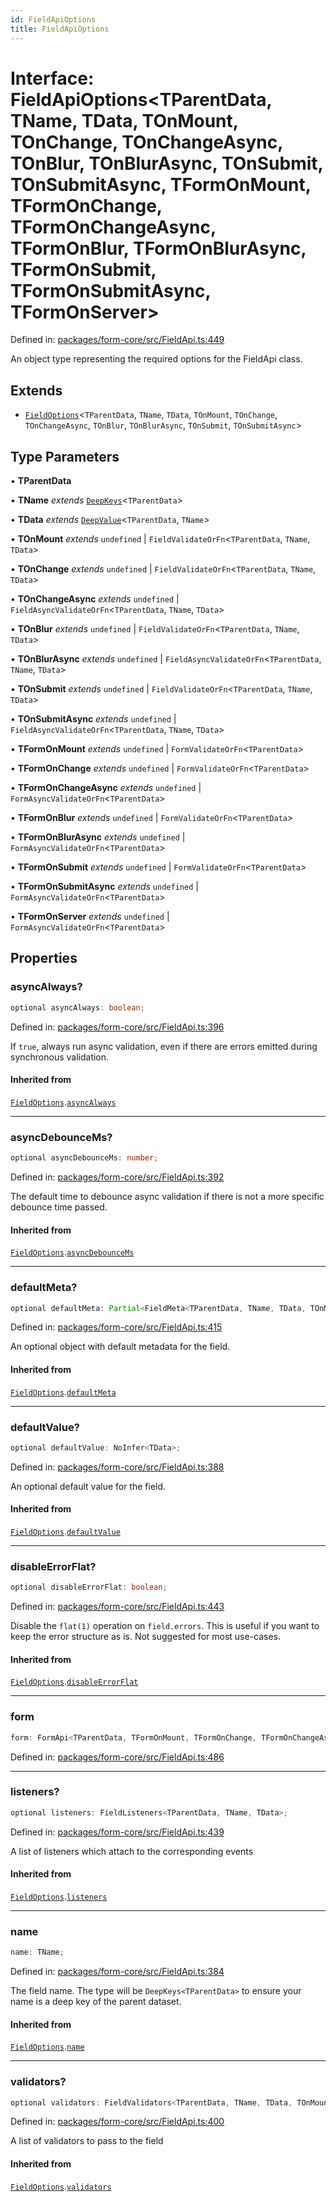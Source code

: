 ```yaml
---
id: FieldApiOptions
title: FieldApiOptions
---
```


<!-- DO NOT EDIT: this page is autogenerated from the type comments -->

# Interface: FieldApiOptions\<TParentData, TName, TData, TOnMount, TOnChange, TOnChangeAsync, TOnBlur, TOnBlurAsync, TOnSubmit, TOnSubmitAsync, TFormOnMount, TFormOnChange, TFormOnChangeAsync, TFormOnBlur, TFormOnBlurAsync, TFormOnSubmit, TFormOnSubmitAsync, TFormOnServer\>

Defined in: [packages/form-core/src/FieldApi.ts:449](https://github.com/TanStack/form/blob/main/packages/form-core/src/FieldApi.ts#L449)

An object type representing the required options for the FieldApi class.

## Extends

- [`FieldOptions`](fieldoptions.md)\<`TParentData`, `TName`, `TData`, `TOnMount`, `TOnChange`, `TOnChangeAsync`, `TOnBlur`, `TOnBlurAsync`, `TOnSubmit`, `TOnSubmitAsync`\>

## Type Parameters

• **TParentData**

• **TName** *extends* [`DeepKeys`](../type-aliases/deepkeys.md)\<`TParentData`\>

• **TData** *extends* [`DeepValue`](../type-aliases/deepvalue.md)\<`TParentData`, `TName`\>

• **TOnMount** *extends* `undefined` \| `FieldValidateOrFn`\<`TParentData`, `TName`, `TData`\>

• **TOnChange** *extends* `undefined` \| `FieldValidateOrFn`\<`TParentData`, `TName`, `TData`\>

• **TOnChangeAsync** *extends* `undefined` \| `FieldAsyncValidateOrFn`\<`TParentData`, `TName`, `TData`\>

• **TOnBlur** *extends* `undefined` \| `FieldValidateOrFn`\<`TParentData`, `TName`, `TData`\>

• **TOnBlurAsync** *extends* `undefined` \| `FieldAsyncValidateOrFn`\<`TParentData`, `TName`, `TData`\>

• **TOnSubmit** *extends* `undefined` \| `FieldValidateOrFn`\<`TParentData`, `TName`, `TData`\>

• **TOnSubmitAsync** *extends* `undefined` \| `FieldAsyncValidateOrFn`\<`TParentData`, `TName`, `TData`\>

• **TFormOnMount** *extends* `undefined` \| `FormValidateOrFn`\<`TParentData`\>

• **TFormOnChange** *extends* `undefined` \| `FormValidateOrFn`\<`TParentData`\>

• **TFormOnChangeAsync** *extends* `undefined` \| `FormAsyncValidateOrFn`\<`TParentData`\>

• **TFormOnBlur** *extends* `undefined` \| `FormValidateOrFn`\<`TParentData`\>

• **TFormOnBlurAsync** *extends* `undefined` \| `FormAsyncValidateOrFn`\<`TParentData`\>

• **TFormOnSubmit** *extends* `undefined` \| `FormValidateOrFn`\<`TParentData`\>

• **TFormOnSubmitAsync** *extends* `undefined` \| `FormAsyncValidateOrFn`\<`TParentData`\>

• **TFormOnServer** *extends* `undefined` \| `FormAsyncValidateOrFn`\<`TParentData`\>

## Properties

### asyncAlways?

```ts
optional asyncAlways: boolean;
```

Defined in: [packages/form-core/src/FieldApi.ts:396](https://github.com/TanStack/form/blob/main/packages/form-core/src/FieldApi.ts#L396)

If `true`, always run async validation, even if there are errors emitted during synchronous validation.

#### Inherited from

[`FieldOptions`](fieldoptions.md).[`asyncAlways`](FieldOptions.md#asyncalways)

***

### asyncDebounceMs?

```ts
optional asyncDebounceMs: number;
```

Defined in: [packages/form-core/src/FieldApi.ts:392](https://github.com/TanStack/form/blob/main/packages/form-core/src/FieldApi.ts#L392)

The default time to debounce async validation if there is not a more specific debounce time passed.

#### Inherited from

[`FieldOptions`](fieldoptions.md).[`asyncDebounceMs`](FieldOptions.md#asyncdebouncems)

***

### defaultMeta?

```ts
optional defaultMeta: Partial<FieldMeta<TParentData, TName, TData, TOnMount, TOnChange, TOnChangeAsync, TOnBlur, TOnBlurAsync, TOnSubmit, TOnSubmitAsync, any, any, any, any, any, any, any>>;
```

Defined in: [packages/form-core/src/FieldApi.ts:415](https://github.com/TanStack/form/blob/main/packages/form-core/src/FieldApi.ts#L415)

An optional object with default metadata for the field.

#### Inherited from

[`FieldOptions`](fieldoptions.md).[`defaultMeta`](FieldOptions.md#defaultmeta)

***

### defaultValue?

```ts
optional defaultValue: NoInfer<TData>;
```

Defined in: [packages/form-core/src/FieldApi.ts:388](https://github.com/TanStack/form/blob/main/packages/form-core/src/FieldApi.ts#L388)

An optional default value for the field.

#### Inherited from

[`FieldOptions`](fieldoptions.md).[`defaultValue`](FieldOptions.md#defaultvalue)

***

### disableErrorFlat?

```ts
optional disableErrorFlat: boolean;
```

Defined in: [packages/form-core/src/FieldApi.ts:443](https://github.com/TanStack/form/blob/main/packages/form-core/src/FieldApi.ts#L443)

Disable the `flat(1)` operation on `field.errors`. This is useful if you want to keep the error structure as is. Not suggested for most use-cases.

#### Inherited from

[`FieldOptions`](fieldoptions.md).[`disableErrorFlat`](FieldOptions.md#disableerrorflat)

***

### form

```ts
form: FormApi<TParentData, TFormOnMount, TFormOnChange, TFormOnChangeAsync, TFormOnBlur, TFormOnBlurAsync, TFormOnSubmit, TFormOnSubmitAsync, TFormOnServer>;
```

Defined in: [packages/form-core/src/FieldApi.ts:486](https://github.com/TanStack/form/blob/main/packages/form-core/src/FieldApi.ts#L486)

***

### listeners?

```ts
optional listeners: FieldListeners<TParentData, TName, TData>;
```

Defined in: [packages/form-core/src/FieldApi.ts:439](https://github.com/TanStack/form/blob/main/packages/form-core/src/FieldApi.ts#L439)

A list of listeners which attach to the corresponding events

#### Inherited from

[`FieldOptions`](fieldoptions.md).[`listeners`](FieldOptions.md#listeners)

***

### name

```ts
name: TName;
```

Defined in: [packages/form-core/src/FieldApi.ts:384](https://github.com/TanStack/form/blob/main/packages/form-core/src/FieldApi.ts#L384)

The field name. The type will be `DeepKeys<TParentData>` to ensure your name is a deep key of the parent dataset.

#### Inherited from

[`FieldOptions`](fieldoptions.md).[`name`](FieldOptions.md#name)

***

### validators?

```ts
optional validators: FieldValidators<TParentData, TName, TData, TOnMount, TOnChange, TOnChangeAsync, TOnBlur, TOnBlurAsync, TOnSubmit, TOnSubmitAsync>;
```

Defined in: [packages/form-core/src/FieldApi.ts:400](https://github.com/TanStack/form/blob/main/packages/form-core/src/FieldApi.ts#L400)

A list of validators to pass to the field

#### Inherited from

[`FieldOptions`](fieldoptions.md).[`validators`](FieldOptions.md#validators)
